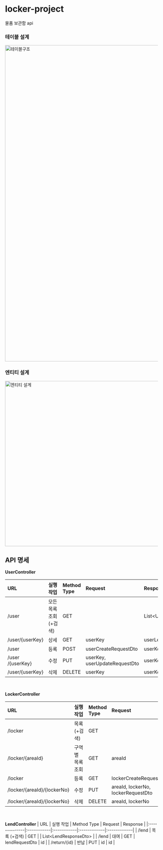 # locker-project
물품 보관함 api

### 테이블 설계
<img width="1039" alt="테이블구조" src="https://user-images.githubusercontent.com/58412521/126139844-29ba164b-83d3-4462-a4d1-12d9f9372d56.png">

### 엔티티 설계
<img width="543" alt="엔티티 설계" src="https://user-images.githubusercontent.com/58412521/127770082-9b307b09-cf95-45c7-a731-7687b1fe04a5.jpg">

## API 명세

**UserController**
  
| URL           | 실행 작업   | Method Type | Request      | Response     |
|:--------------|:------------|:------------|:-------------|:-------------|
| /user           | 모든 목록 조회(+검색)| GET    |      |List\<UserResponseDto\>|
| /user/{userKey} | 상세 | GET   | userKey  | userLendResponseDto |  
| /user           | 등록 | POST  | userCreateRequestDto | userKey |
| /user /{userKey}| 수정 | PUT   | userKey, userUpdateRequestDto | userKey |
| /user/{userKey} | 삭제 | DELETE| userKey | userKey |  

 <br>
  
 **LockerController**
  
| URL           | 실행 작업   | Method Type | Request      | Response     |
|:--------------|:----------- |:------------|:-------------|:-------------|
| /locker       | 목록 (+검색)       | GET   |      | List\<LockerResponseDto\> |
| /locker/{areaId}| 구역 별 목록 조회 | GET | areaId | List\<LockerResponseDto\> |
| /locker       | 등록        | GET   | lockerCreateRequestDto | lockerNo |
| /locker/{areaId}/{lockerNo} | 수정 | PUT   | areaId, lockerNo, lockerRequestDto | lockerNo |
| /locker/{areaId}/{lockerNo} | 삭제 | DELETE| areaId, lockerNo | lockerNo |  
  
 <br>
  
 **LendController**
| URL           | 실행 작업   | Method Type | Request      | Response     |
|:--------------|:------------|:------------|:-------------|:-------------|
| /lend   | 목록 (+검색)  | GET  |      | List\<LendResponseDto\> |
| /lend   | 대여       | GET  | lendRequestDto | id |
| /return/{id} | 반납  | PUT  | id   | id |
